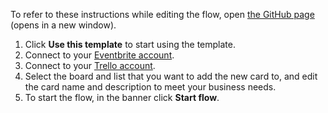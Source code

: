 To refer to these instructions while editing the flow, open [the GitHub page](https://github.com/ot4i/app-connect-templates/blob/main/resources/markdown/Create%20a%20new%20Trello%20card%20when%20a%20new%20event%20in%20Eventbrite%20is%20added_instructions.md) (opens in a new window).

1. Click **Use this template** to start using the template.
1. Connect to your [Eventbrite account](https://ibm.biz/aaseventbrite).
1. Connect to your [Trello account](https://ibm.biz/aastrello).
1. Select the board and list that you want to add the new card to, and edit the card name and description to meet your business needs.
1. To start the flow, in the banner click **Start flow**.
